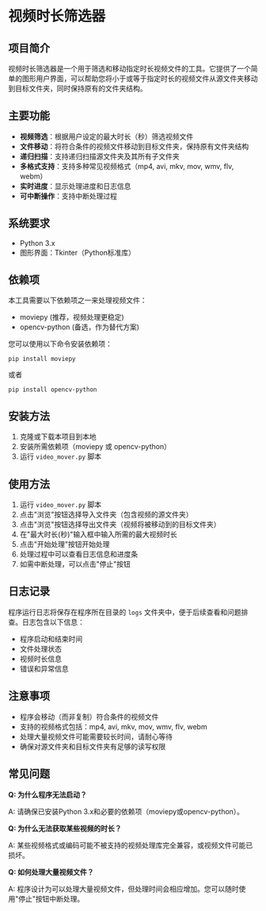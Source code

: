 # 视频时长筛选器

## 项目简介

视频时长筛选器是一个用于筛选和移动指定时长视频文件的工具。它提供了一个简单的图形用户界面，可以帮助您将小于或等于指定时长的视频文件从源文件夹移动到目标文件夹，同时保持原有的文件夹结构。

## 主要功能

- **视频筛选**：根据用户设定的最大时长（秒）筛选视频文件
- **文件移动**：将符合条件的视频文件移动到目标文件夹，保持原有文件夹结构
- **递归扫描**：支持递归扫描源文件夹及其所有子文件夹
- **多格式支持**：支持多种常见视频格式（mp4, avi, mkv, mov, wmv, flv, webm）
- **实时进度**：显示处理进度和日志信息
- **可中断操作**：支持中断处理过程

## 系统要求

- Python 3.x
- 图形界面：Tkinter（Python标准库）

## 依赖项

本工具需要以下依赖项之一来处理视频文件：

- moviepy (推荐，视频处理更稳定)
- opencv-python (备选，作为替代方案)

您可以使用以下命令安装依赖项：

```
pip install moviepy
```

或者

```
pip install opencv-python
```

## 安装方法

1. 克隆或下载本项目到本地
2. 安装所需依赖项（moviepy 或 opencv-python）
3. 运行 `video_mover.py` 脚本

## 使用方法

1. 运行 `video_mover.py` 脚本
2. 点击"浏览"按钮选择导入文件夹（包含视频的源文件夹）
3. 点击"浏览"按钮选择导出文件夹（视频将被移动到的目标文件夹）
4. 在"最大时长(秒)"输入框中输入所需的最大视频时长
5. 点击"开始处理"按钮开始处理
6. 处理过程中可以查看日志信息和进度条
7. 如需中断处理，可以点击"停止"按钮

## 日志记录

程序运行日志将保存在程序所在目录的 `logs` 文件夹中，便于后续查看和问题排查。日志包含以下信息：

- 程序启动和结束时间
- 文件处理状态
- 视频时长信息
- 错误和异常信息

## 注意事项

- 程序会移动（而非复制）符合条件的视频文件
- 支持的视频格式包括：mp4, avi, mkv, mov, wmv, flv, webm
- 处理大量视频文件可能需要较长时间，请耐心等待
- 确保对源文件夹和目标文件夹有足够的读写权限

## 常见问题

**Q: 为什么程序无法启动？**

A: 请确保已安装Python 3.x和必要的依赖项（moviepy或opencv-python）。

**Q: 为什么无法获取某些视频的时长？**

A: 某些视频格式或编码可能不被支持的视频处理库完全兼容，或视频文件可能已损坏。

**Q: 如何处理大量视频文件？**

A: 程序设计为可以处理大量视频文件，但处理时间会相应增加。您可以随时使用"停止"按钮中断处理。